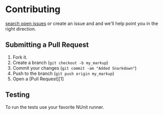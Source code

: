 # Contributing


[search open issues](https://github.com/MarkKGreenway/EscapePrevention/issues) or create an issue and and we'll help point you in the right direction.

## Submitting a Pull Request

1. Fork it.
2. Create a branch (`git checkout -b my_markup`)
3. Commit your changes (`git commit -am "Added Snarkdown"`)
4. Push to the branch (`git push origin my_markup`)
5. Open a [Pull Request][1]

## Testing

To run the tests use your favorite NUnit runner.

